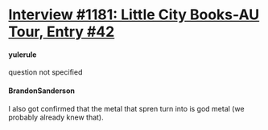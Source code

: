 # [Interview #1181: Little City Books-AU Tour, Entry #42](https://www.theoryland.com/intvmain.php?i=1181#42)

#### yulerule

question not specified

#### BrandonSanderson

I also got confirmed that the metal that spren turn into is god metal (we probably already knew that).

